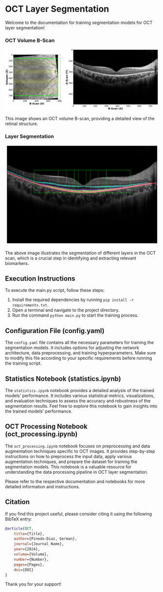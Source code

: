 # OCT Layer Segmentation

Welcome to the documentation for training segmentation models for OCT layer segmentation!

### OCT Volume B-Scan
![OCT Volume B-Scan](images/oct_volume_bscan.png)

This image shows an OCT volume B-scan, providing a detailed view of the retinal structure. 

### Layer Segmentation
![Layer Segmentation](images/layer_segmentation.png)

The above image illustrates the segmentation of different layers in the OCT scan, which is a crucial step in identifying and extracting relevant biomarkers. 


## Execution Instructions

To execute the main.py script, follow these steps:

1. Install the required dependencies by running `pip install -r requirements.txt`.
2. Open a terminal and navigate to the project directory.
3. Run the command `python main.py` to start the training process.

## Configuration File (config.yaml)

The `config.yaml` file contains all the necessary parameters for training the segmentation models. It includes options for adjusting the network architecture, data preprocessing, and training hyperparameters. Make sure to modify this file according to your specific requirements before running the training script.

## Statistics Notebook (statistics.ipynb)

The `statistics.ipynb` notebook provides a detailed analysis of the trained models' performance. It includes various statistical metrics, visualizations, and evaluation techniques to assess the accuracy and robustness of the segmentation results. Feel free to explore this notebook to gain insights into the trained models' performance.

## OCT Processing Notebook (oct_processing.ipynb)

The `oct_processing.ipynb` notebook focuses on preprocessing and data augmentation techniques specific to OCT images. It provides step-by-step instructions on how to preprocess the input data, apply various augmentation techniques, and prepare the dataset for training the segmentation models. This notebook is a valuable resource for understanding the data processing pipeline in OCT layer segmentation.

Please refer to the respective documentation and notebooks for more detailed information and instructions.

## Citation

If you find this project useful, please consider citing it using the following BibTeX entry:

```bibtex
@article{OCT,
    title={Title},
    author={Pinedo-Diaz, German},
    journal={Journal Name},
    year={2024},
    volume={Volume},
    number={Number},
    pages={Pages},
    doi={DOI}
}
```

Thank you for your support!
